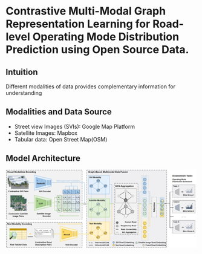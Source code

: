 # Contrastive Multi-Modal Graph Representation Learning for Road-level Operating Mode Distribution Prediction using Open Source Data.

## Intuition
Different modalities of data provides complementary information for understanding 


## Modalities and Data Source
- Street view Images (SVIs): Google Map Platform
- Satellite Images: Mapbox
- Tabular data: Open Street Map(OSM)

## Model Architecture
![Model Architecture](Figure1.jpg)
